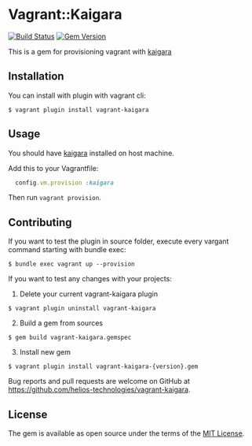 # Vagrant::Kaigara

[![Build Status](https://travis-ci.org/helios-technologies/vagrant-kaigara.svg?branch=master)](https://travis-ci.org/helios-technologies/vagrant-kaigara) [![Gem Version](https://badge.fury.io/rb/vagrant-kaigara.svg)](https://badge.fury.io/rb/vagrant-kaigara)

This is a gem for provisioning vagrant with [kaigara](https://github.com/helios-technologies/kaigara)

## Installation

You can install with plugin with vagrant cli:

    $ vagrant plugin install vagrant-kaigara

## Usage

You should have [kaigara](https://github.com/helios-technologies/kaigara) installed on host machine.

Add this to your Vagrantfile:
```ruby
  config.vm.provision :kaigara
```

Then run `vagrant provision`.

## Contributing

If you want to test the plugin in source folder, execute every vargant command starting with bundle exec:

    $ bundle exec vagrant up --provision

If you want to test any changes with your projects:

1) Delete your current vagrant-kaigara plugin

```
$ vagrant plugin uninstall vagrant-kaigara
```

2) Build a gem from sources

```
$ gem build vagrant-kaigara.gemspec
```
3) Install new gem

```
$ vagrant plugin install vagrant-kaigara-{version}.gem
```

Bug reports and pull requests are welcome on GitHub at https://github.com/helios-technologies/vagrant-kaigara.


## License

The gem is available as open source under the terms of the [MIT License](http://opensource.org/licenses/MIT).
